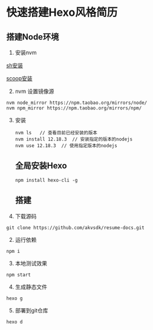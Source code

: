 # 快速搭建Hexo风格简历

## 搭建Node环境  

1. 安装nvm

[sh安装](https://github.com/nvm-sh/nvm#install--update-script)

[scoop安装](https://www.jianshu.com/p/50993df76b1c)

2. nvm 设置镜像源

```
nvm node_mirror https://npm.taobao.org/mirrors/node/
nvm npm_mirror https://npm.taobao.org/mirrors/npm/
```

3. 安装

   ```
   nvm ls   // 查看目前已经安装的版本
   nvm install 12.18.3  // 安装指定的版本的nodejs
   nvm use 12.18.3  // 使用指定版本的nodejs
   ```

   ## 全局安装Hexo

   ```
   npm install hexo-cli -g
   ```

   ## 搭建

1. 下载源码

```
git clone https://github.com/akvsdk/resume-docs.git
```

2. 运行依赖

```
npm i
```

3. 本地测试效果

```
npm start
```

4. 生成静态文件

```
hexo g
```

5. 部署到git仓库

```
hexo d
```

